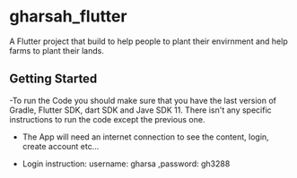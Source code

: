 # gharsah_flutter

A Flutter project that build to help people to plant their envirnment and help farms to plant their lands.

## Getting Started

-To run the Code you should make sure that you have the last version of Gradle, Flutter SDK, dart SDK and Jave SDK 11.
There isn't any specific instructions to run the code except the previous one.

- The App will need an internet connection to see the content, login, create account etc...

- Login instruction:
    username: gharsa
    ,password: gh3288
